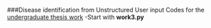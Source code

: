 ###Disease identification from Unstructured User input
Codes for the [undergraduate thesis work](http://103.82.172.44:8080/xmlui/handle/123456789/95 )
-Start with **work3.py**
